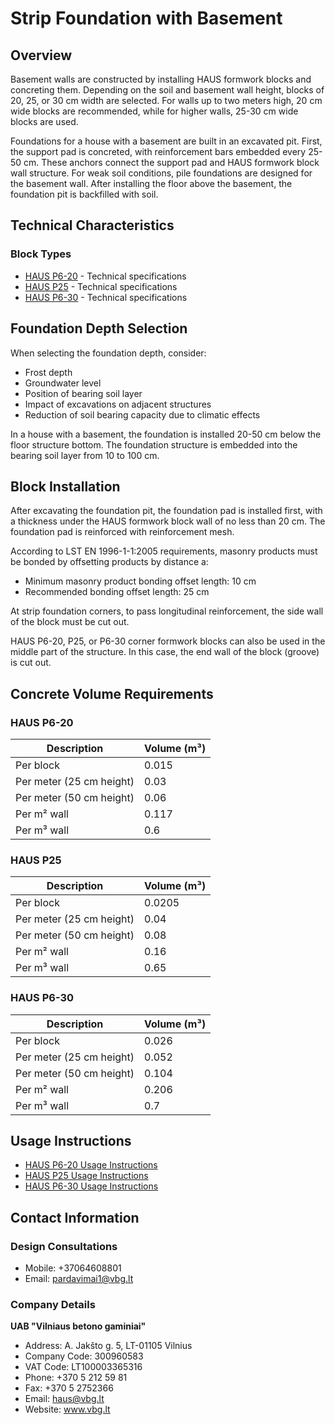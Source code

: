 # Strip Foundation with Basement

## Overview
Basement walls are constructed by installing HAUS formwork blocks and concreting them. Depending on the soil and basement wall height, blocks of 20, 25, or 30 cm width are selected. For walls up to two meters high, 20 cm wide blocks are recommended, while for higher walls, 25-30 cm wide blocks are used.

Foundations for a house with a basement are built in an excavated pit. First, the support pad is concreted, with reinforcement bars embedded every 25-50 cm. These anchors connect the support pad and HAUS formwork block wall structure. For weak soil conditions, pile foundations are designed for the basement wall. After installing the floor above the basement, the foundation pit is backfilled with soil.

## Technical Characteristics
### Block Types
- [HAUS P6-20](https://www.vbg.lt/wp-content/uploads/2020/12/ESD_P6-20.pdf) - Technical specifications
- [HAUS P25](https://www.vbg.lt/wp-content/uploads/2020/12/ECD_P25.pdf) - Technical specifications
- [HAUS P6-30](https://www.vbg.lt/wp-content/uploads/2020/12/ESD_P6-30.pdf) - Technical specifications

## Foundation Depth Selection
When selecting the foundation depth, consider:
- Frost depth
- Groundwater level
- Position of bearing soil layer
- Impact of excavations on adjacent structures
- Reduction of soil bearing capacity due to climatic effects

In a house with a basement, the foundation is installed 20-50 cm below the floor structure bottom. The foundation structure is embedded into the bearing soil layer from 10 to 100 cm.

## Block Installation
After excavating the foundation pit, the foundation pad is installed first, with a thickness under the HAUS formwork block wall of no less than 20 cm. The foundation pad is reinforced with reinforcement mesh.

According to LST EN 1996-1-1:2005 requirements, masonry products must be bonded by offsetting products by distance a:
- Minimum masonry product bonding offset length: 10 cm
- Recommended bonding offset length: 25 cm

At strip foundation corners, to pass longitudinal reinforcement, the side wall of the block must be cut out.

HAUS P6-20, P25, or P6-30 corner formwork blocks can also be used in the middle part of the structure. In this case, the end wall of the block (groove) is cut out.

## Concrete Volume Requirements
### HAUS P6-20
| Description | Volume (m³) |
|-------------|-------------|
| Per block | 0.015 |
| Per meter (25 cm height) | 0.03 |
| Per meter (50 cm height) | 0.06 |
| Per m² wall | 0.117 |
| Per m³ wall | 0.6 |

### HAUS P25
| Description | Volume (m³) |
|-------------|-------------|
| Per block | 0.0205 |
| Per meter (25 cm height) | 0.04 |
| Per meter (50 cm height) | 0.08 |
| Per m² wall | 0.16 |
| Per m³ wall | 0.65 |

### HAUS P6-30
| Description | Volume (m³) |
|-------------|-------------|
| Per block | 0.026 |
| Per meter (25 cm height) | 0.052 |
| Per meter (50 cm height) | 0.104 |
| Per m² wall | 0.206 |
| Per m³ wall | 0.7 |

## Usage Instructions
- [HAUS P6-20 Usage Instructions](https://www.vbg.lt/wp-content/uploads/2021/01/Naudojimo-instrukcija-P6-20.pdf)
- [HAUS P25 Usage Instructions](https://www.vbg.lt/wp-content/uploads/2021/01/Naudojimo-instrukcija-P25.pdf)
- [HAUS P6-30 Usage Instructions](https://www.vbg.lt/wp-content/uploads/2021/01/Naudojimo-instrukcija-P6-30.pdf)

## Contact Information
### Design Consultations
- Mobile: +37064608801
- Email: pardavimai1@vbg.lt

### Company Details
**UAB "Vilniaus betono gaminiai"**
- Address: A. Jakšto g. 5, LT-01105 Vilnius
- Company Code: 300960583
- VAT Code: LT100003365316
- Phone: +370 5 212 59 81
- Fax: +370 5 2752366
- Email: haus@vbg.lt
- Website: www.vbg.lt
